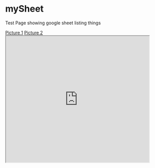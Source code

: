 # mySheet
Test Page showing google sheet listing things

<nav>
<a href="me_in_hue.jpg">Picture 1</a>
<a href="IMG_0204.jpg">Picture 2</a>
</nav>

<iframe src="https://docs.google.com/spreadsheets/d/e/2PACX-1vQFoScCD9ajngZA12tWH9e3lcXZewrMhi6mV3EZHdQWqWwkTTrP66aE8BW7HYMTxVq8YP6VdhP0rWUG/pubhtml?gid=0&single=true" width="90%" height="400"></iframe>
